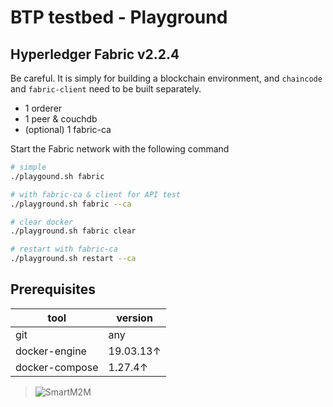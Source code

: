 # BTP testbed - Playground

## Hyperledger Fabric v2.2.4

Be careful. It is simply for building a blockchain environment, and `chaincode` and `fabric-client` need to be built separately.

- 1 orderer
- 1 peer & couchdb
- (optional) 1 fabric-ca

Start the Fabric network with the following command

```sh
# simple
./playgound.sh fabric

# with fabric-ca & client for API test
./playground.sh fabric --ca

# clear docker
./playground.sh fabric clear

# restart with fabric-ca
./playground.sh restart --ca

```

## Prerequisites

| tool           | version   |
| -------------- | --------- |
| git            | any       |
| docker-engine  | 19.03.13↑ |
| docker-compose | 1.27.4↑   |

> ![SmartM2M][id]

[id]: https://www.smartm2m.co.kr/wp-content/uploads/2021/02/logo.png "SmartM2M"
